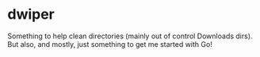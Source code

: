 # dwiper

Something to help clean directories (mainly out of control Downloads dirs). But also, and mostly, just something to get me started with Go!
